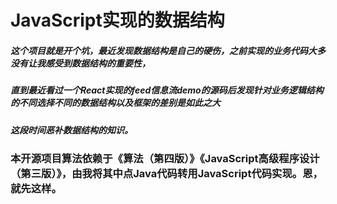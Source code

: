 # JavaScript实现的数据结构

##### 这个项目就是开个坑，最近发现数据结构是自己的硬伤，之前实现的业务代码大多没有让我感受到数据结构的重要性，
##### 直到最近看过一个React实现的feed信息流demo的源码后发现针对业务逻辑结构的不同选择不同的数据结构以及框架的差别是如此之大
##### 这段时间恶补数据结构的知识。

### 本开源项目算法依赖于《算法（第四版）》《JavaScript高级程序设计（第三版）》，由我将其中点Java代码转用JavaScript代码实现。恩，就先这样。
